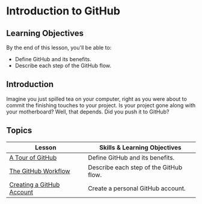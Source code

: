 # Introduction to GitHub

## Learning Objectives

By the end of this lesson, you'll be able to:

* Define GitHub and its benefits.
* Describe each step of the GitHub flow.

## Introduction

Imagine you just spilled tea on your computer, right as you were about to commit the finishing touches to your project. Is your project gone along with your motherboard? Well, that depends. Did you push it to GitHub?

## Topics

| Lesson | Skills & Learning Objectives |
| ------ | ---------------------------- |
| [A Tour of GitHub](./tour-of-github/README.md)                     | Define GitHub and its benefits.        |
| [The GitHub Workflow](./github-workflow/README.md)                 | Describe each step of the GitHub flow. |
| [Creating a GitHub Account](./creating-a-github-account/README.md) | Create a personal GitHub account.      |
